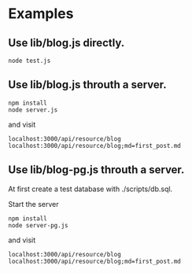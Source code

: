 # Examples

## Use lib/blog.js directly.

    node test.js

## Use lib/blog.js throuth a server.

    npm install
    node server.js

and visit

    localhost:3000/api/resource/blog
    localhost:3000/api/resource/blog;md=first_post.md

## Use lib/blog-pg.js throuth a server.

At first create a test database with ./scripts/db.sql.

Start the server

    npm install
    node server-pg.js

and visit

    localhost:3000/api/resource/blog
    localhost:3000/api/resource/blog;md=first_post.md

